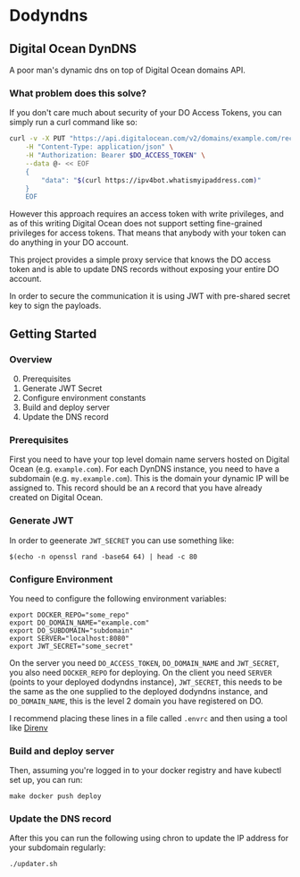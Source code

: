 # Dodyndns

## Digital Ocean DynDNS

A poor man's dynamic dns on top of Digital Ocean domains API.

### What problem does this solve?

If you don't care much about security of your DO Access Tokens, you can simply run a curl command like so:

```bash
curl -v -X PUT "https://api.digitalocean.com/v2/domains/example.com/records/3352896" \
    -H "Content-Type: application/json" \
    -H "Authorization: Bearer $DO_ACCESS_TOKEN" \
    --data @- << EOF
    {
        "data": "$(curl https://ipv4bot.whatismyipaddress.com)"
    }
    EOF
```

However this approach requires an access token with write privileges, and as of this writing Digital Ocean does not support setting fine-grained privileges for access tokens. That means that anybody with your token can do anything in your DO account. 

This project provides a simple proxy service that knows the DO access token and is able to update DNS records without exposing your entire DO account.

In order to secure the communication it is using JWT with pre-shared secret key to sign the payloads.

## Getting Started

### Overview

0. Prerequisites
1. Generate JWT Secret
2. Configure environment constants
3. Build and deploy server
4. Update the DNS record

### Prerequisites

First you need to have your top level domain name servers hosted on Digital Ocean (e.g. `example.com`). For each DynDNS instance, you need to have a subdomain (e.g. `my.example.com`). This is the domain your dynamic IP will be assigned to. This record should be an `A` record that you have already created on Digital Ocean.

### Generate JWT

In order to geenerate `JWT_SECRET` you can use something like:

```shell
$(echo -n openssl rand -base64 64) | head -c 80
```

### Configure Environment

You need to configure the following environment variables:

```shell
export DOCKER_REPO="some_repo"
export DO_DOMAIN_NAME="example.com"
export DO_SUBDOMAIN="subdomain"
export SERVER="localhost:8080"
export JWT_SECRET="some_secret"
```

On the server you need `DO_ACCESS_TOKEN`, `DO_DOMAIN_NAME` and `JWT_SECRET`, you also need `DOCKER_REPO` for deploying.
On the client you need `SERVER` (points to your deployed dodyndns instance), `JWT_SECRET`, this needs to be the same as the one supplied to the deployed dodyndns instance, and `DO_DOMAIN_NAME`, this is the level 2 domain you have registered on DO.

I recommend placing these lines in a file called `.envrc` and then using a tool like [Direnv](https://direnv.net/)

### Build and deploy server

Then, assuming you're logged in to your docker registry and have kubectl set up, you can run:

```shell
make docker push deploy
```

### Update the DNS record

After this you can run the following using chron to update the IP address for your subdomain regularly:

```shell
./updater.sh
```
